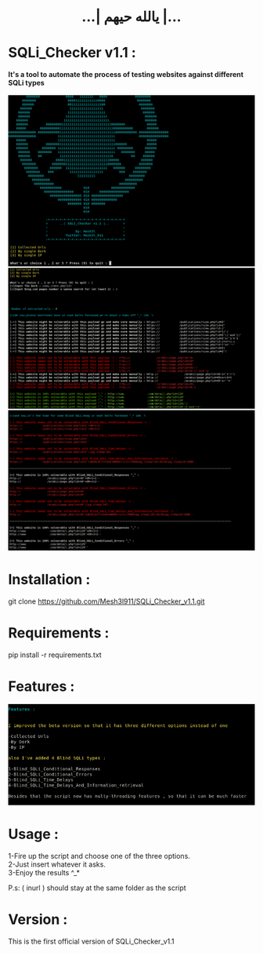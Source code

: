 # <center>...| يالله حيهم |...</center>

# SQLi_Checker v1.1 :
<b>It's a tool to automate the process of testing websites against different SQLi types</b><br>
<br>
![](pic.png)  <br>
![](pic1.png) 
![](pic2.png) 
<br>

# Installation :
git clone https://github.com/Mesh3l911/SQLi_Checker_v1.1.git
<br>

# Requirements :

pip install -r requirements.txt

# Features :<br>
![](Features.png)
<br>
# Usage :

1-Fire up the script and choose one of the three options.<br>
2-Just insert whatever it asks.<br>
3-Enjoy the results ^_*<br>

P.s: ( inurl ) should stay at the same folder as the script
<br>
# Version :

This is the first official version of SQLi_Checker_v1.1


